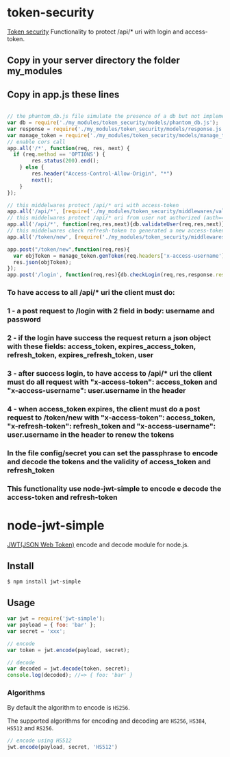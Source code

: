 # token-security

[Token security]() Functionality to protect /api/* uri with login and access-token.

## Copy in your server directory the folder my_modules
## Copy in app.js these lines
```javascript

// the phantom_db.js file simulate the presence of a db but not implement it. So you have to modify this file to get access to user table/collection in your db.
var db = require('./my_modules/token_security/models/phantom_db.js');
var response = require('./my_modules/token_security/models/response.js');
var manage_token = require('./my_modules/token_security/models/manage_token');
// enable cors call
app.all('/*', function(req, res, next) {
  if (req.method == 'OPTIONS') {
		res.status(200).end();
	} else {
		res.header("Access-Control-Allow-Origin", "*")
		next();
	}
});

// this middelwares protect /api/* uri with access-token
app.all('/api/*', [require('./my_modules/token_security/middlewares/validateToken')]);
// this middelwares protect /api/* uri from user not authorized (auth===false in db)
app.all('/api/*', function(req,res,next){db.validateUser(req,res,next)});
// this middelwares check refresh-token to generated a new access-token
app.all('/token/new', [require('./my_modules/token_security/middlewares/validateRefreshToken')]);

app.post("/token/new",function(req,res){
  var objToken = manage_token.genToken(req.headers['x-access-username']);
  res.json(objToken);
});
app.post('/login', function(req,res){db.checkLogin(req,res,response.responseMessage)});

```
### To have access to all /api/* uri the client must do:
### 1 - a post request to /login with 2 field in body: username and password
### 2 - if the login have success the request return a json object with these fields: access_token, expires_access_token, refresh_token, expires_refresh_token, user
### 3 - after success login, to have access to /api/* uri the client must do all request with "x-access-token": access_token and "x-access-username": user.username in the header
### 4 - when access_token expires, the client must do a post request to /token/new with "x-access-token": access_token, "x-refresh-token": refresh_token and "x-access-username": user.username in the header to renew the tokens

### In the file config/secret you can set the passphrase to encode and decode the tokens and the validity of access_token and refresh_token

### This functionality use node-jwt-simple to encode e decode the access-token and refresh-token

# node-jwt-simple

[JWT(JSON Web Token)](http://self-issued.info/docs/draft-jones-json-web-token.html) encode and decode module for node.js.

## Install

    $ npm install jwt-simple

## Usage

```javascript
var jwt = require('jwt-simple');
var payload = { foo: 'bar' };
var secret = 'xxx';

// encode
var token = jwt.encode(payload, secret);

// decode
var decoded = jwt.decode(token, secret);
console.log(decoded); //=> { foo: 'bar' }
```

### Algorithms

By default the algorithm to encode is `HS256`.

The supported algorithms for encoding and decoding are `HS256`, `HS384`, `HS512` and `RS256`.

```javascript
// encode using HS512
jwt.encode(payload, secret, 'HS512')
```
